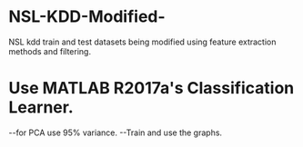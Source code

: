 # NSL-KDD-Modified-
NSL kdd train and test datasets being modified using feature extraction methods and filtering.
# Use MATLAB R2017a's Classification Learner.
--for PCA use 95% variance.
--Train and use the graphs.
